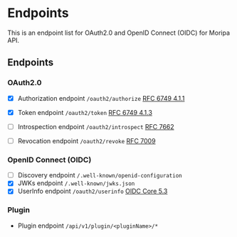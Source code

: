 # Endpoints
This is an endpoint list for OAuth2.0 and OpenID Connect (OIDC) for Moripa API.

## Endpoints
### OAuth2.0 

- [x] Authorization
  endpoint `/oauth2/authorize` [RFC 6749 4.1.1](https://datatracker.ietf.org/doc/html/rfc6749.html#section-4.1.1)
- [x] Token
  endpoint `/oauth2/token` [RFC 6749 4.1.3](https://datatracker.ietf.org/doc/html/rfc6749.html#section-4.1.3)
- [ ] Introspection
  endpoint `/oauth2/introspect` [RFC 7662](https://datatracker.ietf.org/doc/html/rfc7662.html#section-2.1)
- [ ] Revocation
  endpoint `/oauth2/revoke` [RFC 7009](https://datatracker.ietf.org/doc/html/rfc7009.html#section-2.1)


### OpenID Connect (OIDC)

- [ ] Discovery endpoint `/.well-known/openid-configuration` 
- [x] JWKs endpoint `/.well-known/jwks.json`
- [x] UserInfo
  endpoint `/oauth2/userinfo` [OIDC Core 5.3](https://openid-foundation-japan.github.io/openid-connect-core-1_0.ja.html#UserInfo)

### Plugin

- Plugin endpoint `/api/v1/plugin/<pluginName>/*`